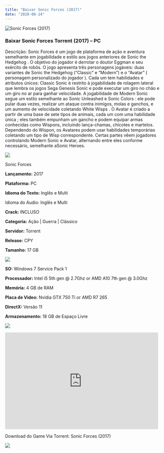 ```yaml
---
title: "Baixar Sonic Forces (2017)"
date: "2020-08-14"
---
```


![Sonic Forces (2017)](https://1.bp.blogspot.com/-gkoK-psPrIY/Xu68O6FKodI/AAAAAAAAAss/4uLeS1vToZoHXWzh3GmjiTXlgzMHu6xRgCNcBGAsYHQ/s320/poster.jpg "Sonic Forces (2017)")

### Baixar Sonic Forces Torrent (2017) – PC

Descrição: Sonic Forces é um jogo de plataforma de ação e aventura semelhante em jogabilidade e estilo aos jogos anteriores de Sonic the Hedgehog . O objetivo do jogador é derrotar o doutor Eggman e seu exército de robôs. O jogo apresenta três personagens jogáveis: duas variantes de Sonic the Hedgehog (“Classic” e “Modern”) e o “Avatar” ( personagem personalizado do jogador ). Cada um tem habilidades e atributos únicos: Classic Sonic é restrito à jogabilidade de rolagem lateral que lembra os jogos Sega Genesis Sonic e pode executar um giro no chão e um giro no ar para ganhar velocidade. A jogabilidade de Modern Sonic segue um estilo semelhante ao Sonic Unleashed e Sonic Colors : ele pode pular duas vezes, realizar um ataque contra inimigos, molas e ganchos, e um aumento de velocidade coletando White Wisps . O Avatar é criado a partir de uma base de sete tipos de animais, cada um com uma habilidade única ; eles também empunham um gancho e podem equipar armas conhecidas como Wispons, incluindo lança-chamas, chicotes e martelos. Dependendo do Wispon, os Avatares podem usar habilidades temporárias coletando um tipo de Wisp correspondente. Certas partes vêem jogadores controlando Modern Sonic e Avatar, alternando entre eles conforme necessário, semelhante aSonic Heroes. 

![](https://1.bp.blogspot.com/-XIAoZor_ewQ/Xt6k8H1cWZI/AAAAAAAAAi0/oGRR_ah4Rf449lfQQZDiX_22jAu7LLnJACPcBGAYYCw/s400/Bot{1e4a638742c4ba6e593ba415a1cdf07bd8fcfe8eb821de52635c6c59191c9881}25C3{1e4a638742c4ba6e593ba415a1cdf07bd8fcfe8eb821de52635c6c59191c9881}25A3o{1e4a638742c4ba6e593ba415a1cdf07bd8fcfe8eb821de52635c6c59191c9881}2Bde{1e4a638742c4ba6e593ba415a1cdf07bd8fcfe8eb821de52635c6c59191c9881}2BInforma{1e4a638742c4ba6e593ba415a1cdf07bd8fcfe8eb821de52635c6c59191c9881}25C3{1e4a638742c4ba6e593ba415a1cdf07bd8fcfe8eb821de52635c6c59191c9881}25A7{1e4a638742c4ba6e593ba415a1cdf07bd8fcfe8eb821de52635c6c59191c9881}25C3{1e4a638742c4ba6e593ba415a1cdf07bd8fcfe8eb821de52635c6c59191c9881}25B5es.jpg)

 Sonic Forces

**Lançamento:** 2017

**Plataforma:** PC

**Idioma do Texto:** Inglês e Multi

Idioma do Audio: Inglês e Multi

**Crack:** INCLUSO

**Categoria:** Ação | Guerra | Clássico

**Servidor:** Torrent

**Release:** CPY

**Tamanho:** 17 GB

![](https://1.bp.blogspot.com/-h4INo_OBwls/Xt6lEEMpxNI/AAAAAAAAAi4/JjyyoRDYOagV83dzmOlHFitCwsklVMs6ACPcBGAYYCw/s400/Bot{1e4a638742c4ba6e593ba415a1cdf07bd8fcfe8eb821de52635c6c59191c9881}25C3{1e4a638742c4ba6e593ba415a1cdf07bd8fcfe8eb821de52635c6c59191c9881}25A3o{1e4a638742c4ba6e593ba415a1cdf07bd8fcfe8eb821de52635c6c59191c9881}2Bde{1e4a638742c4ba6e593ba415a1cdf07bd8fcfe8eb821de52635c6c59191c9881}2BRequisitos.jpg)

**SO:** Windows 7 Service Pack 1

**Processador:** Intel i5 5th gen @ 2.7Ghz or AMD A10 7th gen @ 3.0Ghz

**Memória:** 4 GB de RAM

**Placa de Video:** Nvidia GTX 750 Ti or AMD R7 265

**DirectX:** Versão 11

**Armazenamento:** 18 GB de Espaço Livre

![](https://1.bp.blogspot.com/-rcYyVsnA81c/Xt6lZMZ2XiI/AAAAAAAAAjA/1MF2KKFyKSoUtwrodSDJRdpQoMNmnHOhwCPcBGAYYCw/s400/Bot{1e4a638742c4ba6e593ba415a1cdf07bd8fcfe8eb821de52635c6c59191c9881}25C3{1e4a638742c4ba6e593ba415a1cdf07bd8fcfe8eb821de52635c6c59191c9881}25A3o{1e4a638742c4ba6e593ba415a1cdf07bd8fcfe8eb821de52635c6c59191c9881}2Bde{1e4a638742c4ba6e593ba415a1cdf07bd8fcfe8eb821de52635c6c59191c9881}2BTrailer.jpg)

<iframe allow="accelerometer; autoplay; encrypted-media; gyroscope; picture-in-picture" allowfullscreen frameborder="0" height="315" src="https://www.youtube.com/embed/9tDMLXn99P4" width="500"></iframe>

Download do Game Via Torrent: Sonic Forces (2017)

[![](https://1.bp.blogspot.com/-Rkir3Cy7E90/XthUbQKV_OI/AAAAAAAAAgU/q6xV1k8mreQnsOAbeImqH6Qi8ahsN2LpACPcBGAYYCw/s1600/Bot{1e4a638742c4ba6e593ba415a1cdf07bd8fcfe8eb821de52635c6c59191c9881}25C3{1e4a638742c4ba6e593ba415a1cdf07bd8fcfe8eb821de52635c6c59191c9881}25A3o{1e4a638742c4ba6e593ba415a1cdf07bd8fcfe8eb821de52635c6c59191c9881}2Bde{1e4a638742c4ba6e593ba415a1cdf07bd8fcfe8eb821de52635c6c59191c9881}2BDownload.jpg)](80/announce)
